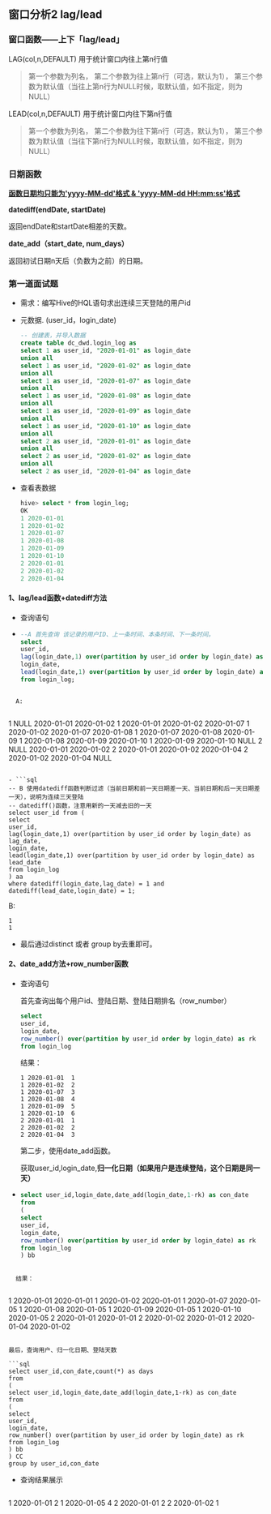 

## 窗口分析2 lag/lead

### 窗口函数——上下「lag/lead」

LAG(col,n,DEFAULT) 用于统计窗口内往上第n行值

> 第一个参数为列名，
> 第二个参数为往上第n行（可选，默认为1），
> 第三个参数为默认值（当往上第n行为NULL时候，取默认值，如不指定，则为NULL）

LEAD(col,n,DEFAULT) 用于统计窗口内往下第n行值

> 第一个参数为列名，
> 第二个参数为往下第n行（可选，默认为1），
> 第三个参数为默认值（当往下第n行为NULL时候，取默认值，如不指定，则为NULL）

### 日期函数

<u>**函数日期均只能为'yyyy-MM-dd'格式 & 'yyyy-MM-dd HH:mm:ss'格式**</u>

**datediff(endDate, startDate)**

返回endDate和startDate相差的天数。

**date_add（start_date, num_days）**

返回初试日期n天后（负数为之前）的日期。

### 第一道面试题

- 需求：编写Hive的HQL语句求出连续三天登陆的用户id

- 元数据. (user_id，login_date)

  ```sql
  -- 创建表，并导入数据
  create table dc_dwd.login_log as
  select 1 as user_id, "2020-01-01" as login_date
  union all
  select 1 as user_id, "2020-01-02" as login_date
  union all
  select 1 as user_id, "2020-01-07" as login_date
  union all
  select 1 as user_id, "2020-01-08" as login_date
  union all
  select 1 as user_id, "2020-01-09" as login_date
  union all
  select 1 as user_id, "2020-01-10" as login_date
  union all
  select 2 as user_id, "2020-01-01" as login_date
  union all
  select 2 as user_id, "2020-01-02" as login_date
  union all
  select 2 as user_id, "2020-01-04" as login_date
  ```

- 查看表数据

  ```sql
  hive> select * from login_log;
  OK
  1	2020-01-01
  1	2020-01-02
  1	2020-01-07
  1	2020-01-08
  1	2020-01-09
  1	2020-01-10
  2	2020-01-01
  2	2020-01-02
  2	2020-01-04
  ```

#### 1、lag/lead函数+datediff方法

- 查询语句

- ```sql
  --A 首先查询 该记录的用户ID、上一条时间、本条时间、下一条时间。
  select 
  user_id,
  lag(login_date,1) over(partition by user_id order by login_date) as lag_date,
  login_date,
  lead(login_date,1) over(partition by user_id order by login_date) as lead_date
  from login_log;
```
  
  A:
  
  ```
  1	NULL	2020-01-01	2020-01-02
  1	2020-01-01	2020-01-02	2020-01-07
  1	2020-01-02	2020-01-07	2020-01-08
  1	2020-01-07	2020-01-08	2020-01-09
  1	2020-01-08	2020-01-09	2020-01-10
  1	2020-01-09	2020-01-10	NULL
  2	NULL	2020-01-01	2020-01-02
  2	2020-01-01	2020-01-02	2020-01-04
  2	2020-01-02	2020-01-04	NULL
  ```
  
- ```sql
-- B 使用datediff函数判断过滤（当前日期和前一天日期差一天、当前日期和后一天日期差一天），说明为连续三天登陆
  -- datediff()函数，注意用新的一天减去旧的一天
  select user_id from (
  select 
  user_id,
  lag(login_date,1) over(partition by user_id order by login_date) as lag_date,
  login_date,
  lead(login_date,1) over(partition by user_id order by login_date) as lead_date
  from login_log
  ) aa
  where datediff(login_date,lag_date) = 1 and datediff(lead_date,login_date) = 1;
  ```
  
  B:
  
  ```
  1
  1
  ```
  
- 最后通过distinct 或者 group by去重即可。

#### 2、date_add方法+row_number函数

- 查询语句

  首先查询出每个用户id、登陆日期、登陆日期排名（row_number）

  ```sql
  select 
  user_id,
  login_date,
  row_number() over(partition by user_id order by login_date) as rk
  from login_log
  ```

  结果：

  ```
  1	2020-01-01	1
  1	2020-01-02	2
  1	2020-01-07	3
  1	2020-01-08	4
  1	2020-01-09	5
  1	2020-01-10	6
  2	2020-01-01	1
  2	2020-01-02	2
  2	2020-01-04	3
  ```

  第二步，使用date_add函数。

  获取user_id,login_date,**归一化日期（如果用户是连续登陆，这个日期是同一天）**

- ```sql
  select user_id,login_date,date_add(login_date,1-rk) as con_date
  from 
  (
  select 
  user_id,
  login_date,
  row_number() over(partition by user_id order by login_date) as rk
  from login_log
  ) bb
```
  
  结果：
  
  ```
  1	2020-01-01	2020-01-01
  1	2020-01-02	2020-01-01
  1	2020-01-07	2020-01-05
  1	2020-01-08	2020-01-05
  1	2020-01-09	2020-01-05
  1	2020-01-10	2020-01-05
  2	2020-01-01	2020-01-01
  2	2020-01-02	2020-01-01
  2	2020-01-04	2020-01-02
  ```
  
  最后，查询用户、归一化日期、登陆天数
  
  ```sql
  select user_id,con_date,count(*) as days
  from
  (
  select user_id,login_date,date_add(login_date,1-rk) as con_date
  from 
  (
  select 
  user_id,
  login_date,
  row_number() over(partition by user_id order by login_date) as rk
  from login_log
  ) bb
  ) CC
  group by user_id,con_date
  ```
  
- 查询结果展示

  ```
1	2020-01-01	2
  1	2020-01-05	4
2	2020-01-01	2
  2	2020-01-02	1
```
  

